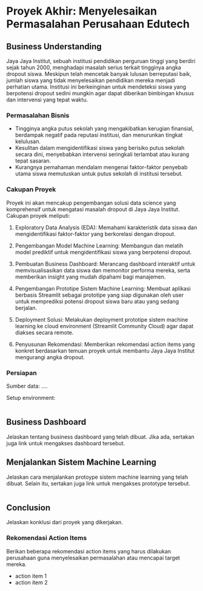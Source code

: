 # Proyek Akhir: Menyelesaikan Permasalahan Perusahaan Edutech

## Business Understanding
Jaya Jaya Institut, sebuah institusi pendidikan perguruan tinggi yang berdiri sejak tahun 2000, menghadapi masalah serius terkait tingginya angka dropout siswa. Meskipun telah mencetak banyak lulusan berreputasi baik, jumlah siswa yang tidak menyelesaikan pendidikan mereka menjadi perhatian utama. Institusi ini berkeinginan untuk mendeteksi siswa yang berpotensi dropout sedini mungkin agar dapat diberikan bimbingan khusus dan intervensi yang tepat waktu.

### Permasalahan Bisnis
- Tingginya angka putus sekolah yang mengakibatkan kerugian finansial, berdampak negatif pada reputasi institusi, dan menurunkan tingkat kelulusan.
- Kesulitan dalam mengidentifikasi siswa yang berisiko putus sekolah secara dini, menyebabkan intervensi seringkali terlambat atau kurang tepat sasaran.
- Kurangnya pemahaman mendalam mengenai faktor-faktor penyebab utama siswa memutuskan untuk putus sekolah di institusi tersebut.

### Cakupan Proyek
Proyek ini akan mencakup pengembangan solusi data science yang komprehensif untuk mengatasi masalah dropout di Jaya Jaya Institut. Cakupan proyek meliputi:

1. Exploratory Data Analysis (EDA): Memahami karakteristik data siswa dan mengidentifikasi faktor-faktor yang berkorelasi dengan dropout.

2. Pengembangan Model Machine Learning: Membangun dan melatih model prediktif untuk mengidentifikasi siswa yang berpotensi dropout.

3. Pembuatan Business Dashboard: Merancang dashboard interaktif untuk memvisualisasikan data siswa dan memonitor performa mereka, serta memberikan insight yang mudah dipahami bagi manajemen.

4. Pengembangan Prototipe Sistem Machine Learning: Membuat aplikasi berbasis Streamlit sebagai prototipe yang siap digunakan oleh user untuk memprediksi potensi dropout siswa baru atau yang sedang berjalan.

5. Deployment Solusi: Melakukan deployment prototipe sistem machine learning ke cloud environment (Streamlit Community Cloud) agar dapat diakses secara remote.

6. Penyusunan Rekomendasi: Memberikan rekomendasi action items yang konkret berdasarkan temuan proyek untuk membantu Jaya Jaya Institut mengurangi angka dropout.

### Persiapan

Sumber data: ....

Setup environment:
```

```

## Business Dashboard
Jelaskan tentang business dashboard yang telah dibuat. Jika ada, sertakan juga link untuk mengakses dashboard tersebut.

## Menjalankan Sistem Machine Learning
Jelaskan cara menjalankan protoype sistem machine learning yang telah dibuat. Selain itu, sertakan juga link untuk mengakses prototype tersebut.

```

```

## Conclusion
Jelaskan konklusi dari proyek yang dikerjakan.

### Rekomendasi Action Items
Berikan beberapa rekomendasi action items yang harus dilakukan perusahaan guna menyelesaikan permasalahan atau mencapai target mereka.
- action item 1
- action item 2
